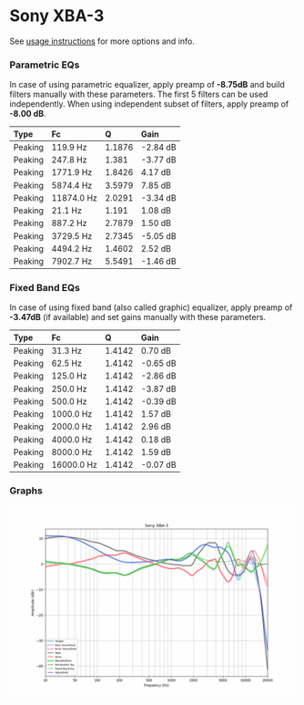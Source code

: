 # Sony XBA-3
See [usage instructions](https://github.com/jaakkopasanen/AutoEq#usage) for more options and info.

### Parametric EQs
In case of using parametric equalizer, apply preamp of **-8.75dB** and build filters manually
with these parameters. The first 5 filters can be used independently.
When using independent subset of filters, apply preamp of **-8.00 dB**.

| Type    | Fc         |      Q | Gain     |
|:--------|:-----------|:-------|:---------|
| Peaking | 119.9 Hz   | 1.1876 | -2.84 dB |
| Peaking | 247.8 Hz   | 1.381  | -3.77 dB |
| Peaking | 1771.9 Hz  | 1.8426 | 4.17 dB  |
| Peaking | 5874.4 Hz  | 3.5979 | 7.85 dB  |
| Peaking | 11874.0 Hz | 2.0291 | -3.34 dB |
| Peaking | 21.1 Hz    | 1.191  | 1.08 dB  |
| Peaking | 887.2 Hz   | 2.7879 | 1.50 dB  |
| Peaking | 3729.5 Hz  | 2.7345 | -5.05 dB |
| Peaking | 4494.2 Hz  | 1.4602 | 2.52 dB  |
| Peaking | 7902.7 Hz  | 5.5491 | -1.46 dB |

### Fixed Band EQs
In case of using fixed band (also called graphic) equalizer, apply preamp of **-3.47dB**
(if available) and set gains manually with these parameters.

| Type    | Fc         |      Q | Gain     |
|:--------|:-----------|:-------|:---------|
| Peaking | 31.3 Hz    | 1.4142 | 0.70 dB  |
| Peaking | 62.5 Hz    | 1.4142 | -0.65 dB |
| Peaking | 125.0 Hz   | 1.4142 | -2.86 dB |
| Peaking | 250.0 Hz   | 1.4142 | -3.87 dB |
| Peaking | 500.0 Hz   | 1.4142 | -0.39 dB |
| Peaking | 1000.0 Hz  | 1.4142 | 1.57 dB  |
| Peaking | 2000.0 Hz  | 1.4142 | 2.96 dB  |
| Peaking | 4000.0 Hz  | 1.4142 | 0.18 dB  |
| Peaking | 8000.0 Hz  | 1.4142 | 1.59 dB  |
| Peaking | 16000.0 Hz | 1.4142 | -0.07 dB |

### Graphs
![](./Sony%20XBA-3.png)